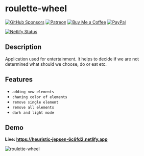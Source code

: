 # roulette-wheel
[![GitHub Sponsors](https://img.shields.io/badge/Sponsor-GitHub%20Sponsors-blue?logo=github)](https://github.com/sponsors/kevinveenbirkenbach) [![Patreon](https://img.shields.io/badge/Support-Patreon-orange?logo=patreon)](https://www.patreon.com/c/kevinveenbirkenbach) [![Buy Me a Coffee](https://img.shields.io/badge/Buy%20me%20a%20Coffee-Funding-yellow?logo=buymeacoffee)](https://buymeacoffee.com/kevinveenbirkenbach) [![PayPal](https://img.shields.io/badge/Donate-PayPal-blue?logo=paypal)](https://s.veen.world/paypaldonate)

[![Netlify Status](https://api.netlify.com/api/v1/badges/8b876465-5e6b-41fc-b7a4-2f17b245dda5/deploy-status)](https://app.netlify.com/sites/heuristic-jepsen-6c6fd2/deploys)
## Description

Application used for entertainment. It helps to decide if we are not determined what should we choose, do or eat etc. 

## Features

* `adding new elements`
* `chaning color of elements`
* `remove single element`
* `remove all elements`
* `dark and light mode`

## Demo

**Live: https://heuristic-jepsen-6c6fd2.netlify.app**

![roulette-wheel](pictures/view.png)